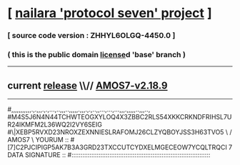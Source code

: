 
# [ [nailara 'protocol seven' project](http://nailara.network/) ]

### [ source code version : ZHHYL6OLGQ-4450.0 ]

### ( this is the public domain [license](../license)d 'base' branch )
---
## current [release](https://github.com/nailara-technologies/protocol-7/releases) \\\\// [AMOS7-v2.18.9](https://github.com/nailara-technologies/protocol-7/releases/tag/AMOS7-v2.18.9)
---

#,,,,,,,,,,,.,.,,,.,.,...,..,,,..,,,,,.,,,.,.,..,,...,...,...,,,.,,,,,..,,,..,
#M4S5J6N4N44TCHWTEOGXYLOQ4X3ZBBC2RLS54XKKCRKNDFRIHSL7UR24IKMFM2L36WQ2I2VY6SEIG
#\\\|XEBP5RVXD23NROXZEXNNIESLRAFOMJ26CLZYQBOYJSS3H63TVO5 \ / AMOS7 \ YOURUM ::
#\[7]C2PJCIPIGP5AK7B3A3GRD23TXCCUTCYDXELMGECEOW7YCQLTRQCI 7  DATA SIGNATURE ::
#:::::::::::::::::::::::::::::::::::::::::::::::::::::::::::::::::::::::::::::
